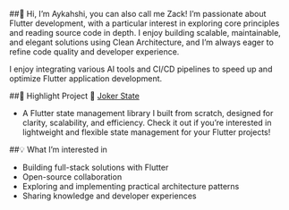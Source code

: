 ##👋 Hi, I’m Aykahshi, you can also call me Zack!
I’m passionate about Flutter development, with a particular interest in exploring core principles and reading source code in depth. I enjoy building scalable, maintainable, and elegant solutions using Clean Architecture, and I’m always eager to refine code quality and developer experience.

I enjoy integrating various AI tools and CI/CD pipelines to speed up and optimize Flutter application development.

##🚀 Highlight Project
📌 [Joker State](https://github.com/Aykahshi/joker_state)
* A Flutter state management library I built from scratch, designed for clarity, scalability, and efficiency. Check it out if you’re interested in lightweight and flexible state management for your Flutter projects!

##💡 What I’m interested in
* Building full-stack solutions with Flutter
* Open-source collaboration
* Exploring and implementing practical architecture patterns
* Sharing knowledge and developer experiences
